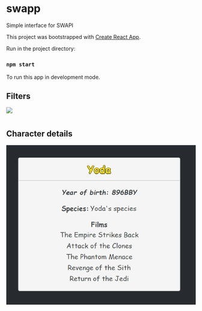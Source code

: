 # swapp
Simple interface for SWAPI

This project was bootstrapped with [Create React App](https://github.com/facebook/create-react-app).

Run in the project directory:

### `npm start`

To run this app in development mode.

## Filters

![](screens/screen1.png)

#

## Character details

![](screens/screen.png)
